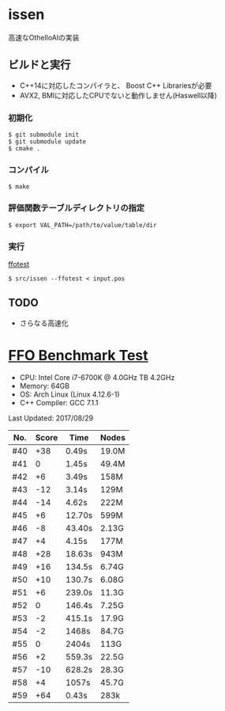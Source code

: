 issen
=====

高速なOthelloAIの実装

## ビルドと実行

- C++14に対応したコンパイラと、 Boost C++ Librariesが必要
- AVX2, BMIに対応したCPUでないと動作しません(Haswell以降)

### 初期化

```
$ git submodule init
$ git submodule update
$ cmake .
```

### コンパイル

    $ make
    
### 評価関数テーブルディレクトリの指定

    $ export VAL_PATH=/path/to/value/table/dir

### 実行

[ffotest](http://www.radagast.se/othello/ffotest.html)

    $ src/issen --ffotest < input.pos

## TODO

- さらなる高速化

# [FFO Benchmark Test](http://www.radagast.se/othello/ffotest.html)

* CPU: Intel Core i7-6700K @ 4.0GHz TB 4.2GHz
* Memory: 64GB
* OS: Arch Linux (Linux 4.12.6-1)
* C++ Compiler: GCC 7.1.1

Last Updated: 2017/08/29

|No.|Score| Time |Nodes|
|---|-----|------|-----|
|#40|  +38| 0.49s|19.0M|
|#41|    0| 1.45s|49.4M|
|#42|   +6| 3.49s| 158M|
|#43|  -12| 3.14s| 129M|
|#44|  -14| 4.62s| 222M|
|#45|   +6|12.70s| 599M|
|#46|   -8|43.40s|2.13G|
|#47|   +4| 4.15s| 177M|
|#48|  +28|18.63s| 943M|
|#49|  +16|134.5s|6.74G|
|#50|  +10|130.7s|6.08G|
|#51|   +6|239.0s|11.3G|
|#52|    0|146.4s|7.25G|
|#53|   -2|415.1s|17.9G|
|#54|   -2| 1468s|84.7G|
|#55|    0| 2404s| 113G|
|#56|   +2|559.3s|22.5G|
|#57|  -10|628.2s|28.3G|
|#58|   +4| 1057s|45.7G|
|#59|  +64| 0.43s| 283k|
